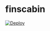 # finscabin

<a href="https://heroku.com/deploy?template=https://github.com/lightningexperience/finscabin">
  <img src="https://www.herokucdn.com/deploy/button.svg" alt="Deploy">
</a>

